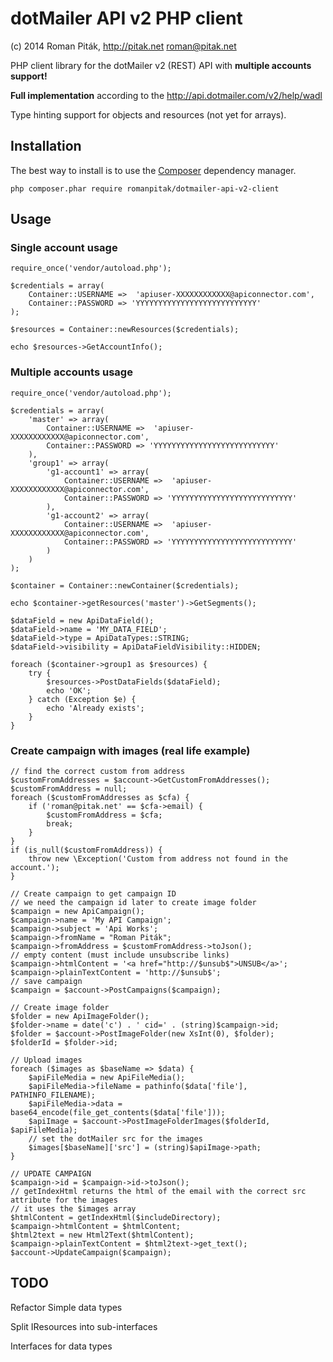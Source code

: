 # dotMailer API v2 PHP client
(c) 2014 Roman Piták, http://pitak.net <roman@pitak.net>

PHP client library for the dotMailer v2 (REST) API with **multiple accounts support!**

**Full implementation** according to the http://api.dotmailer.com/v2/help/wadl

Type hinting support for objects and resources (not yet for arrays).

## Installation
The best way to install is to use the [Composer](https://getcomposer.org/) dependency manager.

    php composer.phar require romanpitak/dotmailer-api-v2-client

## Usage
### Single account usage

    require_once('vendor/autoload.php');

    $credentials = array(
        Container::USERNAME =>  'apiuser-XXXXXXXXXXXX@apiconnector.com',
        Container::PASSWORD => 'YYYYYYYYYYYYYYYYYYYYYYYYYYY'
    );

    $resources = Container::newResources($credentials);

    echo $resources->GetAccountInfo();

### Multiple accounts usage

    require_once('vendor/autoload.php');

    $credentials = array(
        'master' => array(
            Container::USERNAME =>  'apiuser-XXXXXXXXXXXX@apiconnector.com',
            Container::PASSWORD => 'YYYYYYYYYYYYYYYYYYYYYYYYYYY'
        ),
        'group1' => array(
            'g1-account1' => array(
                Container::USERNAME =>  'apiuser-XXXXXXXXXXXX@apiconnector.com',
                Container::PASSWORD => 'YYYYYYYYYYYYYYYYYYYYYYYYYYY'
            ),
            'g1-account2' => array(
                Container::USERNAME =>  'apiuser-XXXXXXXXXXXX@apiconnector.com',
                Container::PASSWORD => 'YYYYYYYYYYYYYYYYYYYYYYYYYYY'
            )
        )
    );

    $container = Container::newContainer($credentials);

    echo $container->getResources('master')->GetSegments();

    $dataField = new ApiDataField();
    $dataField->name = 'MY_DATA_FIELD';
    $dataField->type = ApiDataTypes::STRING;
    $dataField->visibility = ApiDataFieldVisibility::HIDDEN;

    foreach ($container->group1 as $resources) {
        try {
            $resources->PostDataFields($dataField);
            echo 'OK';
        } catch (Exception $e) {
            echo 'Already exists';
        }
    }

### Create campaign with images (real life example)

    // find the correct custom from address
    $customFromAddresses = $account->GetCustomFromAddresses();
    $customFromAddress = null;
    foreach ($customFromAddresses as $cfa) {
        if ('roman@pitak.net' == $cfa->email) {
            $customFromAddress = $cfa;
            break;
        }
    }
    if (is_null($customFromAddress)) {
        throw new \Exception('Custom from address not found in the account.');
    }

    // Create campaign to get campaign ID
    // we need the campaign id later to create image folder
    $campaign = new ApiCampaign();
    $campaign->name = 'My API Campaign';
    $campaign->subject = 'Api Works';
    $campaign->fromName = "Roman Piták";
    $campaign->fromAddress = $customFromAddress->toJson();
    // empty content (must include unsubscribe links)
    $campaign->htmlContent = '<a href="http://$unsub$">UNSUB</a>';
    $campaign->plainTextContent = 'http://$unsub$';
    // save campaign
    $campaign = $account->PostCampaigns($campaign);

    // Create image folder
    $folder = new ApiImageFolder();
    $folder->name = date('c') . ' cid=' . (string)$campaign->id;
    $folder = $account->PostImageFolder(new XsInt(0), $folder);
    $folderId = $folder->id;

    // Upload images
    foreach ($images as $baseName => $data) {
        $apiFileMedia = new ApiFileMedia();
        $apiFileMedia->fileName = pathinfo($data['file'], PATHINFO_FILENAME);
        $apiFileMedia->data = base64_encode(file_get_contents($data['file']));
        $apiImage = $account->PostImageFolderImages($folderId, $apiFileMedia);
        // set the dotMailer src for the images
        $images[$baseName]['src'] = (string)$apiImage->path;
    }

    // UPDATE CAMPAIGN
    $campaign->id = $campaign->id->toJson();
    // getIndexHtml returns the html of the email with the correct src attribute for the images
    // it uses the $images array
    $htmlContent = getIndexHtml($includeDirectory);
    $campaign->htmlContent = $htmlContent;
    $html2text = new Html2Text($htmlContent);
    $campaign->plainTextContent = $html2text->get_text();
    $account->UpdateCampaign($campaign);

TODO
----

Refactor Simple data types

Split IResources into sub-interfaces

Interfaces for data types
